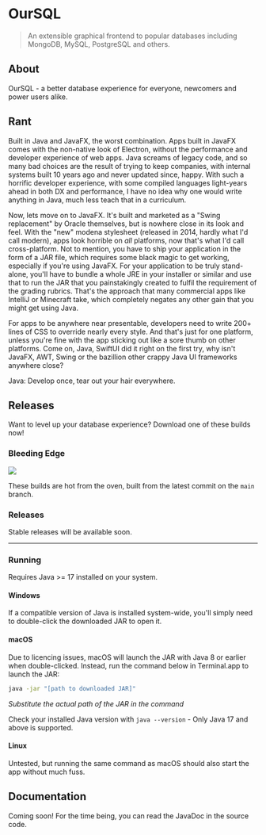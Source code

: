 # OurSQL

> An extensible graphical frontend to popular databases
> including MongoDB, MySQL, PostgreSQL and others.

## About
OurSQL - a better database experience for everyone, newcomers
and power users alike.

## Rant
Built in Java and JavaFX, the worst combination. Apps built
in JavaFX comes with the non-native look of Electron, without
the performance and developer experience of web apps. Java
screams of legacy code, and so many bad choices are the result
of trying to keep companies, with internal systems built 10 years
ago and never updated since, happy. With such a horrific 
developer experience, with some compiled languages light-years
ahead in both DX and performance, I have no idea why one would
write anything in Java, much less teach that in a curriculum.

Now, lets move on to JavaFX. It's built and marketed as a
"Swing replacement" by Oracle themselves, but is nowhere close in
its look and feel. With the "new" modena stylesheet (released in 
2014, hardly what I'd call modern), apps look horrible on _all_
platforms, now that's what I'd call cross-platform. Not to mention, 
you have to ship your application in the form of a JAR file, which
requires some black magic to get working, especially if you're using
JavaFX. For your application to be truly stand-alone, you'll have
to bundle a whole JRE in your installer or similar and use that to
run the JAR that you painstakingly created to fulfil the requirement
of the grading rubrics. That's the approach that many commercial
apps like IntelliJ or Minecraft take, which completely negates
any other gain that you might get using Java.

For apps to be anywhere near presentable, developers need to write
200+ lines of CSS to override nearly every style. And that's just
for one platform, unless you're fine with the app sticking out
like a sore thumb on other platforms. Come on, Java, SwiftUI did
it right on the first try, why isn't JavaFX, AWT, Swing or the
bazillion other crappy Java UI frameworks anywhere close?

Java: Develop once, tear out your hair everywhere.

## Releases
Want to level up your database experience? Download one of these
builds now!

### Bleeding Edge
[![](https://img.shields.io/github/workflow/status/cryptoAlgorithm/OurSQL/build?style=for-the-badge)](https://nightly.link/cryptoAlgorithm/OurSQL/workflows/build.yaml/main/OurSQL.jar.zip)

These builds are hot from the oven, built from the latest commit on
the `main` branch.

### Releases
Stable releases will be available soon.

---
### Running
Requires Java >= 17 installed on your system.

#### Windows
If a compatible version of Java is installed system-wide, you'll
simply need to double-click the downloaded JAR to open it.

#### macOS
Due to licencing issues, macOS will launch the JAR with Java 8
or earlier when double-clicked. Instead, run the command below
in Terminal.app to launch the JAR: 
```zsh
java -jar "[path to downloaded JAR]"
```
_Substitute the actual path of the JAR in the command_

Check your installed Java version with `java --version` - Only
Java 17 and above is supported.

#### Linux
Untested, but running the same command as macOS should also start
the app without much fuss.

## Documentation
Coming soon! For the time being, you can read the JavaDoc in the
source code.
